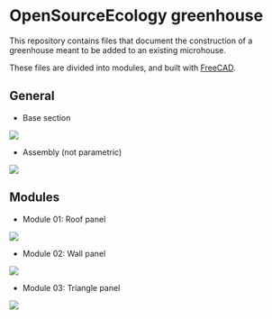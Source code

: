 # OpenSourceEcology greenhouse


This repository contains files that document the construction of a greenhouse meant to be added to an existing microhouse.

These files are divided into modules, and built with [FreeCAD](http://www.freecadweb.og).

## General

* Base section

![](https://github.com/yorikvanhavre/opensourceecology-greenhouse/blob/master/General/screenshot-section.jpg)

* Assembly (not parametric)

![](https://github.com/yorikvanhavre/opensourceecology-greenhouse/blob/master/General/screenshot-assembly.jpg)

## Modules

* Module 01: Roof panel

![](https://github.com/yorikvanhavre/opensourceecology-greenhouse/blob/master/Modules/01%20-%20Roof%20panel/screenshot.jpg)

* Module 02: Wall panel

![](https://github.com/yorikvanhavre/opensourceecology-greenhouse/blob/master/Modules/02%20-%20Wall%20panel/screenshot.jpg)

* Module 03: Triangle panel

![](https://github.com/yorikvanhavre/opensourceecology-greenhouse/blob/master/Modules/03%20-%20Triangle%20panel/screenshot.jpg)

